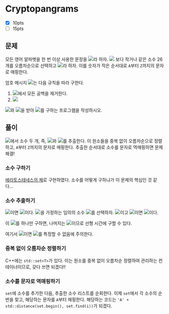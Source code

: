 # Cryptopangrams
  
  
- [x] 10pts
- [ ] 15pts
  
## 문제
  
  
모든 영어 알파벳을 한 번 이상 사용한 문장을 <img src="https://latex.codecogs.com/gif.latex?S"/>라 하자.
<img src="https://latex.codecogs.com/gif.latex?N"/> 보다 작거나 같은 소수 26개를 오름차순으로 선택하고 <img src="https://latex.codecogs.com/gif.latex?P"/>라 하자.
이를 숫자가 작은 순서대로 `A`부터 `Z`까지의 문자로 매핑한다.
  
암호 메시지 <img src="https://latex.codecogs.com/gif.latex?C"/>는 다음 규칙을 따라 구한다.
  
1. <img src="https://latex.codecogs.com/gif.latex?S"/>에서 모든 공백을 제거한다.
2. <img src="https://latex.codecogs.com/gif.latex?C_i%20=%20P[S_i]%20&#x5C;times%20P[S_{i%20+%201}]%20~~%20(단,%200%20&#x5C;leq%20i%20&#x5C;lt%20|S|%20-%201)"/>
  
<img src="https://latex.codecogs.com/gif.latex?C"/>와 <img src="https://latex.codecogs.com/gif.latex?N"/>을 받아 <img src="https://latex.codecogs.com/gif.latex?S"/>를 구하는 프로그램을 작성하시오.
  
## 풀이
  
  
<img src="https://latex.codecogs.com/gif.latex?C_i"/>에서 소수 두 개, 즉, <img src="https://latex.codecogs.com/gif.latex?P[S_i]"/>와 <img src="https://latex.codecogs.com/gif.latex?P[S_{i%20+%201}]"/>를 추출한다.
이 원소들을 중복 없이 오름차순으로 정렬하고, `A`부터 `Z`까지의 문자로 매핑한다.
추출한 순서대로 소수를 문자로 역매핑하면 문제 해결!
  
### 소수 구하기
  
  
[에라토스테네스의 체](https://ko.wikipedia.org/wiki/%EC%97%90%EB%9D%BC%ED%86%A0%EC%8A%A4%ED%85%8C%EB%84%A4%EC%8A%A4%EC%9D%98_%EC%B2%B4 )로 구현하였다.
소수를 어떻게 구하냐가 이 문제의 핵심인 것 같다...
  
### 소수 추출하기
  
  
<img src="https://latex.codecogs.com/gif.latex?C_i%20=%20P[S_i]%20&#x5C;times%20P[S_{i%20+%201}]"/>이면 <img src="https://latex.codecogs.com/gif.latex?C_{i%20+%201}%20=%20P[S_{i%20+%201}]%20&#x5C;times%20P[S_{i%20+%202}]"/>이다.
<img src="https://latex.codecogs.com/gif.latex?P[S_{i%20+%201}]"/>을 가정하는 임의의 소수 <img src="https://latex.codecogs.com/gif.latex?x"/>를 선택하자.
<img src="https://latex.codecogs.com/gif.latex?C_i%20&#x5C;bmod%20x%20=%200"/>이고 <img src="https://latex.codecogs.com/gif.latex?C_{i%20+%201}%20&#x5C;bmod%20x%20=%200"/>이면 <img src="https://latex.codecogs.com/gif.latex?x%20=%20P[S_{i%20+%201}]"/>이다.
  
이 <img src="https://latex.codecogs.com/gif.latex?x"/>를 하나만 구하면, 나머지는 <img src="https://latex.codecogs.com/gif.latex?P[S_{i%20+%202}]%20=%20C_{i%20+%201}%20&#x5C;div%20P[S_{i%20+%201}]"/>이므로 선형 시간에 구할 수 있다.
  
여기서 <img src="https://latex.codecogs.com/gif.latex?C_i%20=%20C_{i%20+%201}"/>이면 <img src="https://latex.codecogs.com/gif.latex?x"/>를 특정할 수 없음에 주의한다.
  
### 중복 없이 오름차순 정렬하기
  
  
C++에는 `std::set<T>`가 있다. 이는 원소를 중복 없이 오름차순 정렬하여 관리하는 컨테이너이므로, 갖다 쓰면 되겠다!!
  
### 소수를 문자로 역매핑하기
  
  
`set`에 소수를 추가한 다음, 추출한 소수 리스트를 순회한다.
이제 `set`에서 각 소수의 순번을 찾고, 해당하는 문자를 `A`부터 매핑한다.
해당하는 코드는 `'A' + std::distance(set.begin(), set.find(i))`가 되겠다.
  